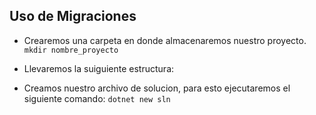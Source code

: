 ## Uso de Migraciones

- Crearemos una carpeta en donde almacenaremos nuestro proyecto.
`mkdir nombre_proyecto`

- Llevaremos la suiguiente estructura:

- Creamos nuestro archivo de solucion, para esto ejecutaremos el siguiente comando:
`dotnet new sln`



